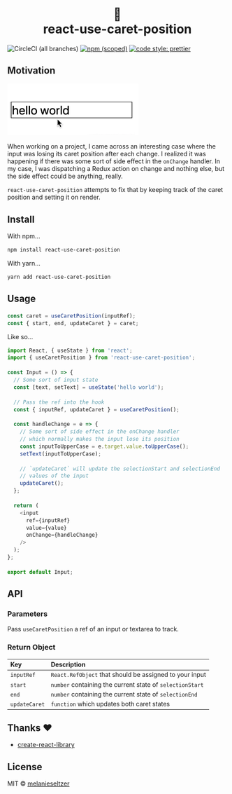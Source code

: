 <h1 align="center">
  🎣
  <br>
  react-use-caret-position
</h1>

![CircleCI (all branches)](https://img.shields.io/circleci/project/github/melanieseltzer/react-use-caret-position.svg) [![npm (scoped)](https://img.shields.io/npm/v/react-use-caret-position.svg)](https://www.npmjs.com/package/react-use-caret-position) [![code style: prettier](https://img.shields.io/badge/code_style-prettier-ff69b4.svg)](https://github.com/prettier/prettier)

## Motivation

<img width="300" src="screencap.gif?raw=true" alt="screencap">

When working on a project, I came across an interesting case where the input was losing its caret position after each change. I realized it was happening if there was some sort of side effect in the `onChange` handler. In my case, I was dispatching a Redux action on change and nothing else, but the side effect could be anything, really.

`react-use-caret-position` attempts to fix that by keeping track of the caret position and setting it on render.

## Install

With npm...

```bash
npm install react-use-caret-position
```

With yarn...

```bash
yarn add react-use-caret-position
```

## Usage

<!-- prettier-ignore -->
```js
const caret = useCaretPosition(inputRef);
const { start, end, updateCaret } = caret;
```

Like so...

<!-- prettier-ignore -->
```js
import React, { useState } from 'react';
import { useCaretPosition } from 'react-use-caret-position';

const Input = () => {
  // Some sort of input state
  const [text, setText] = useState('hello world');

  // Pass the ref into the hook
  const { inputRef, updateCaret } = useCaretPosition();

  const handleChange = e => {
    // Some sort of side effect in the onChange handler
    // which normally makes the input lose its position
    const inputToUpperCase = e.target.value.toUpperCase();
    setText(inputToUpperCase);

    // `updateCaret` will update the selectionStart and selectionEnd
    // values of the input
    updateCaret();
  };

  return (
    <input 
      ref={inputRef} 
      value={value} 
      onChange={handleChange} 
    />
  );
};

export default Input;
```

## API

### Parameters

Pass `useCaretPosition` a ref of an input or textarea to track.

### Return Object

| Key           | Description                                               |
| :------------ | :-------------------------------------------------------- |
| `inputRef`    | `React.RefObject` that should be assigned to your input   |
| `start`       | `number` containing the current state of `selectionStart` |
| `end`         | `number` containing the current state of `selectionEnd`   |
| `updateCaret` | `function` which updates both caret states                |

## Thanks ❤️

- [create-react-library](https://github.com/transitive-bullshit/create-react-library/)

## License

MIT © [melanieseltzer](https://github.com/melanieseltzer)
